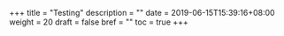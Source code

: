 +++
title = "Testing"
description = ""
date = 2019-06-15T15:39:16+08:00
weight = 20
draft = false
bref = ""
toc = true
+++
